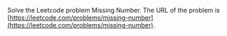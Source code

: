 Solve the Leetcode problem Missing Number.
The URL of the problem is [https://leetcode.com/problems/missing-number](https://leetcode.com/problems/missing-number).
